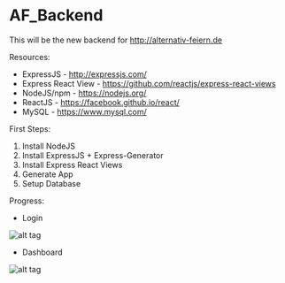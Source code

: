 # AF_Backend

This will be the new backend for http://alternativ-feiern.de


Resources:
- ExpressJS  - http://expressjs.com/
- Express React View - https://github.com/reactjs/express-react-views
- NodeJS/npm - https://nodejs.org/
- ReactJS    - https://facebook.github.io/react/
- MySQL      - https://www.mysql.com/

First Steps:

1. Install NodeJS
2. Install ExpressJS + Express-Generator
3. Install Express React Views
4. Generate App
5. Setup Database


Progress:
- Login

![alt tag](http://i.imgur.com/HwEzYVT.png)

- Dashboard

![alt tag](http://i.imgur.com/WH9Ewmp.png)
